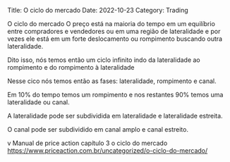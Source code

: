 Title: O ciclo do mercado
Date: 2022-10-23
Category: Trading


O ciclo do mercado
O preço está na maioria do tempo em um equilíbrio entre compradores e vendedores ou em uma região de lateralidade e por vezes ele está em um forte deslocamento ou rompimento buscando  outra lateralidade.

Dito isso, nós temos então um ciclo infinito indo da lateralidade ao rompimento e do rompimento à lateralidade

Nesse cico nós temos então as fases: lateralidade, rompimento e canal.

Em 10% do tempo temos um rompimento e nos restantes 90% temos uma lateralidade ou canal.

A lateralidade pode ser subdividida em lateralidade e lateralidade estreita.

O canal pode ser subdividido em canal amplo e canal estreito.


v Manual de price action capítulo 3 o ciclo do mercado
https://www.priceaction.com.br/uncategorized/o-ciclo-do-mercado/
